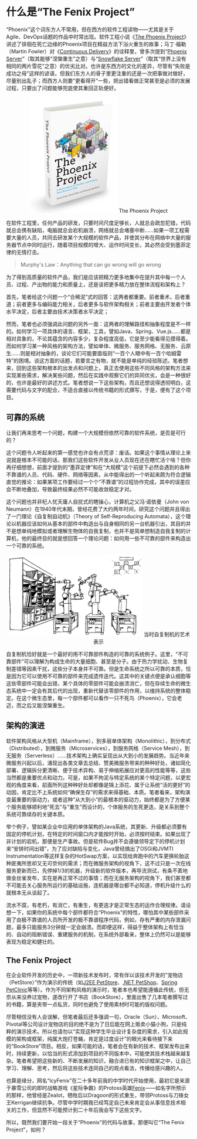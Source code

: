 # 什么是“The Fenix Project”

“Phoenix”这个词东方人不常用，但在西方的软件工程读物——尤其是关于Agile、DevOps话题的作品中时常出现。软件工程小说《[The Phoenix Project](https://book.douban.com/subject/20644908/)》讲述了徘徊在死亡边缘的Phoenix项目在精益方法下浴火重生的故事；马丁·福勒（Martin Fowler）对《[Continuous Delivery](https://book.douban.com/subject/4327796/)》的诠释里，曾多次提到“[Phoenix Server](https://martinfowler.com/bliki/PhoenixServer.html)”（取其能够“涅槃重生”之意）与“[Snowflake Server](https://martinfowler.com/bliki/SnowflakeServer.html)”（取其“世界上没有相同的两片雪花”之意）的优劣比对。也许是东西方的文化的差异，尽管有“失败是成功之母”这样的谚语，但我们东方人的骨子里更注重的还是一次把事做对做好，尽量别出乱子；而西方人则要“更看得开”一些，把出错看做正常甚至是必须的发展过程，只要出了问题能够兜底使其重回正轨便好。

<center>
<img src='./images/the-phoenix-project.png' ></img>
The Phoenix Project
</center>


在软件工程里，任何产品的研发，只要时间尺度足够长，人就总会疏忽犯错，代码就总会携有缺陷，电脑就总会宕机崩溃，网络就总会堵塞中断……如果一项工程需要大量的人员，共同去研发某个大规模的软件产品，并使其分布在网络中大量的服务器节点中同时运行，随着项目规模的增大、运作时间变长，其必然会受到墨菲定律的无情打击。

> Murphy's Law：Anything that can go wrong will go wrong

为了得到高质量的软件产品，我们是应该把精力更多地集中在提升其中每一个人员、过程、产出物的能力和质量上，还是该把更多精力放在整体流程和架构上？

首先，笔者给这个问题一个“合稀泥”式的回答：这两者都重要。前者重术，后者重道；前者更多与编码能力相关，后者更多与软件架构相关；前者主要由开发者个体水平决定，后者主要由技术决策者水平决定；

然而，笔者也必须强调此问题的另外一面：这两者的理解路径和抽象程度是不一样的。如何学习一项具体的语言、框架，工具，譬如Java、Spring、Vue.js……都是相对具象的，不论其蕴含的内容多少，复杂程度高低，它是至少能看得见摸得着。而如何学习某一种风格的架构方法，譬如单体、微服务、服务网格、无服务、云原生……则是相对抽象的，谈论它们可能要面临则“一百个人眼中有一百个哈姆雷特”的困境。谈这方面的话题，若要言之有物，就不能是单纯的经验陈述。笔者想来，回到这些架构根本的出发点和问题上，真正去使用这些不同风格的架构方法来实现某些需求，解决某些问题，然后在实践中观察它们的异同优劣，会是一种很好的，也许是最好的讲述方式。笔者想说一下这些架构，而且还想说得透彻明白，这需要代码与文字的配合，不适合直接以传统书籍的形式撰写，于是，便有了这个项目。

## 可靠的系统

让我们再来思考一个问题，构建一个大规模但依然可靠的软件系统，是否是可行的？

这个问题令人听起来的第一感觉也许会有点荒谬：废话。如果这个事情从理论上来说就是根本不可能的话，那我们这些软件开发从业人员现在还在瞎忙活个啥？但你再仔细想想，前面才提到的“墨菲定律”和在“大规模”这个前提下必然会遇到的各种不靠谱的人员、代码、硬件、网络等因素，从中能得出的一个听起来颇为符合逻辑直觉的推论：如果某项工作要经过一个个“不靠谱”的过程协作完成，其中的误差应会不断地叠加，导致最终结果必然不可能收敛稳定才对。

这个问题也并非杞人忧天庸人自扰式的瞎操心，计算机之父冯·诺依曼（John von Neumann）在1940年代末期，曾经花费了大约两年时间，研究这个问题并且得出了一门理论《自复制自动机》（Theory of Self-Reproducing Automata），这个理论以机器应该如何从基本的部件中构造出与自身相同的另一台机器引出，其目的并不是想单纯地模拟或者理解生物体的自我复制，也并不是简单想制造自我复制的计算机，他的最终目的就是想回答一个理论问题：如何用一些不可靠的部件来构造出一个可靠的系统。

<center>
<img src='./images/self-reproducing-automata.png' ></img>
当时自复制机的艺术表示
</center>

自复制机恰好就是一个最好的用不可靠部件构造的可靠的系统例子。这里，“不可靠部件”可以理解为构成生命的大量细胞、甚至是分子。由于热力学扰动、生物复制差错等因素干扰，这些分子本身并不可靠。但是生命系统之所以可靠的本质，恰是因为它可以使用不可靠的部件来完成遗传迭代。这其中的关键点便是承认细胞等这些零部件可能会出错，某个具体的零部件可能会崩溃消亡，但在存续生命的微生态系统中一定会有其后代的出现，重新代替该零部件的作用，以维持系统的整体稳定。在这个微生态里，每一个部件都可以看作一只不死鸟（Phoenix），它会老迈，而之后又能涅槃重生。

## 架构的演进

软件架构风格从大型机（Mainframe），到多层单体架构（Monolithic），到分布式（Distributed），到微服务（Microservices），到服务网格（Service Mesh），到无服务（Serverless）……技术架构上确实呈现出从大到小的发展趋势。当近年来微服务兴起以后，涌现出各类文章去总结、赞美微服务带来的种种好处，诸如简化部署、逻辑拆分更清晰、便于技术异构、易于伸缩拓展应对更高的性能等等，这些当然都是重要优点和动力。可是，如果不拘泥与特定系统的某个特定问题，以更宏观的角度来看，前面所列这种种好处却都像是锦上添花、属于让系统“活的更好”的动因，肯定比不上系统如何“确保生存”的需求来得基础、本质。笔者看来，架构演变最重要的驱动力，或者这种“从大到小”的最根本的驱动力，始终都是为了方便某个服务能够顺利地“死去”与“重生”而设计的，个体服务的生死更迭，是关系到整个系统可靠续存的关键本质。

举个例子，譬如某企业中应用的单体架构的Java系统，其更新、升级都必须要有固定的停机计划，在特定的时间窗口内才能按时开始，必须按时结束。如果出现了非计划的宕机，那便是生产事故。但是软件Bug并不会遵循领导定下的停机计划来“安排时间出错”，为了应对缺陷与变化，Java曾经搞出了OSGi和JVMTI Instrumentation等这样复杂的HotSwap方案，以实现给奔跑中的汽车更换轮胎这种匪夷所思却又无可奈何的需求；而在微服务架构的视角下，这不过只是一次在线服务更新而已，先停掉1/3的机器，升级新的软件版本，再导流测试，有条不紊地做金丝雀发布，实在是再正常不过的事情；而在无服务架构的视角下，我们甚至都不可能去关心服务所运行的基础设施，连机器是哪台都不必知道，停机升级什么的就根本无从谈起了。

流水不腐，有老朽，有消亡，有重生，有更迭才是正常生态的运作合理规律。请设想一下，如果你的系统中每个部件都符合“Phoenix”的特性，哪怕其中某些部件采用了由极不靠谱的人员所开发的极不靠谱程序代码，例如，存有严重的内存泄漏问题，最多只能服务3分钟就一定会崩溃。而即便这样，得益于整体架构上有恰当的、自动的阻断错误、重建服务的机制，在系统外部看来，整体上仍然可以是能够表现为稳定和健壮的。

## The Fenix Project

在企业软件开发的历史中，一项新技术发布时，常有伴以该技术开发的”宠物店（PetStore）”作为演示的传统（如[J2EE PetStore](https://www.oracle.com/technetwork/java/petstore1-3-1-02-139690.html)、[.NET PetShop](https://archive.codeplex.com/?p=petshopmvc)、[Spring PetClinic](https://github.com/spring-projects/spring-petclinic)等等）。作为不同架构风格的演示时，笔者本也希望能遵循此传统，但无奈从来没养过宠物，遂改行开了书店（BookStore），里面出售了几本笔者撰写过的书籍，算是夹带一点私货，同时也避免了使用素材时可能的版权问题。

尽管相信没有人会误解，但笔者最后还多强调一句，Oracle（Sun）、Microsoft、Pivotal等公司设计宠物店的目的绝不是为了日后能在网上贩卖小猫小狗，只是纯粹的演示技术。所以也请勿以“实现这种学生毕业设计复杂度的需求，引入如此规模的架构或框架，纯属大炮打苍蝇，肯定是过度设计”的眼光来看待接下来的“BookStore”项目。相反，如果可能的话，笔者会在有新的技术、框架发布出来时，持续更新，以恰当的形式添加到项目的不同版本中，可能使其技术栈越来越复杂。笔者希望把这些新的、不断发展的知识，融合进已有的知识框架之中，让自己学习、理解、思考，然后将这些技术连同自己的观点看法，传播给感兴趣的人。

也算是缘分，网名“IcyFenix”在二十多年前我的中学时代开始使用，最初它是来源于暴雪公司的即时战略游戏《星际争霸》的Protoss英雄[Fenix](https://starcraft.fandom.com/wiki/Fenix)——如名字所预示的那样，他曾经是Zealot，牺牲后以Dragoon的形式重生，带领Protoss与刀锋女王Kerrigan继续抗争。尽管中学时期我已经笃定自己未来肯定会从事信息技术相关的工作，但显然不可能预计到二十年后我会写下这些文字。

所以，既然我们要开始一段关于“Phoenix”的代码与故事，那便叫它“The Fenix Project”，如何？

